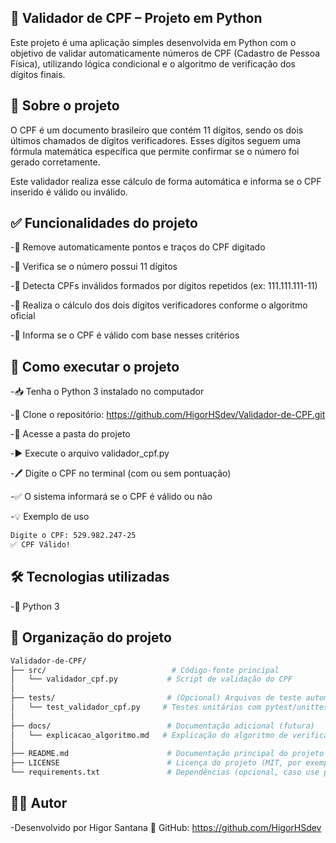 ## 🧾 Validador de CPF – Projeto em Python

Este projeto é uma aplicação simples desenvolvida em Python com o objetivo de validar automaticamente números de CPF (Cadastro de Pessoa Física), utilizando lógica condicional e o algoritmo de verificação dos dígitos finais.

## 📌 Sobre o projeto
O CPF é um documento brasileiro que contém 11 dígitos, sendo os dois últimos chamados de dígitos verificadores. Esses dígitos seguem uma fórmula matemática específica que permite confirmar se o número foi gerado corretamente.

Este validador realiza esse cálculo de forma automática e informa se o CPF inserido é válido ou inválido.


## ✅ Funcionalidades do projeto
-🧹 Remove automaticamente pontos e traços do CPF digitado

-🔢 Verifica se o número possui 11 dígitos

-🚫 Detecta CPFs inválidos formados por dígitos repetidos (ex: 111.111.111-11)

-🧠 Realiza o cálculo dos dois dígitos verificadores conforme o algoritmo oficial

-📣 Informa se o CPF é válido com base nesses critérios


## 🚀 Como executar o projeto
-📥 Tenha o Python 3 instalado no computador

-🔗 Clone o repositório:
https://github.com/HigorHSdev/Validador-de-CPF.git

-📂 Acesse a pasta do projeto

-▶️ Execute o arquivo validador_cpf.py

-🖊️ Digite o CPF no terminal (com ou sem pontuação)

-✅ O sistema informará se o CPF é válido ou não

-💡 Exemplo de uso
```bash
Digite o CPF: 529.982.247-25  
✅ CPF Válido!
```

## 🛠️ Tecnologias utilizadas
-🐍 Python 3


## 📂 Organização do projeto
```bash
Validador-de-CPF/
├── src/                            # Código-fonte principal
│   └── validador_cpf.py           # Script de validação do CPF
│
├── tests/                         # (Opcional) Arquivos de teste automatizado
│   └── test_validador_cpf.py     # Testes unitários com pytest/unittest
│
├── docs/                          # Documentação adicional (futura)
│   └── explicacao_algoritmo.md   # Explicação do algoritmo de verificação
│
├── README.md                      # Documentação principal do projeto
├── LICENSE                        # Licença do projeto (MIT, por exemplo)
└── requirements.txt               # Dependências (opcional, caso use pacotes)

```


## 👨‍💻 Autor
-Desenvolvido por Higor Santana
🔗 GitHub: https://github.com/HigorHSdev
